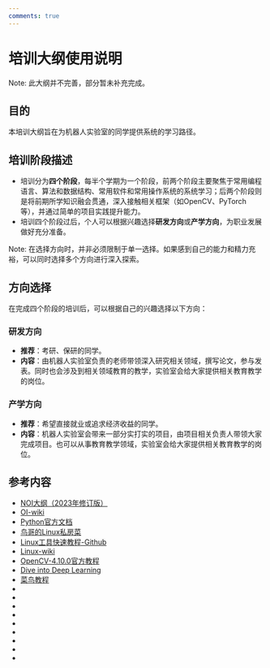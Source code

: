 ```yaml
---
comments: true
---
```

# 培训大纲使用说明

Note: 此大纲并不完善，部分暂未补充完成。

## 目的

本培训大纲旨在为机器人实验室的同学提供系统的学习路径。

## 培训阶段描述

- 培训分为**四个阶段**，每半个学期为一个阶段，前两个阶段主要聚焦于常用编程语言、算法和数据结构、常用软件和常用操作系统的系统学习；后两个阶段则是将前期所学知识融会贯通，深入接触相关框架（如OpenCV、PyTorch等），并通过简单的项目实践提升能力。
- 培训四个阶段过后，个人可以根据兴趣选择**研发方向**或**产学方向**，为职业发展做好充分准备。

Note: 在选择方向时，并非必须限制于单一选择。如果感到自己的能力和精力充裕，可以同时选择多个方向进行深入探索。

## 方向选择

在完成四个阶段的培训后，可以根据自己的兴趣选择以下方向：

### 研发方向

- **推荐**：考研、保研的同学。
- **内容**：由机器人实验室负责的老师带领深入研究相关领域，撰写论文，参与发表。同时也会涉及到相关领域教育的教学，实验室会给大家提供相关教育教学的岗位。

### 产学方向

- **推荐**：希望直接就业或追求经济收益的同学。
- **内容**：机器人实验室会带来一部分实打实的项目，由项目相关负责人带领大家完成项目。也可以从事教育教学领域，实验室会给大家提供相关教育教学的岗位。

## 参考内容

- [NOI大纲（2023年修订版）](https://www.noi.cn/xw/2023-03-15/788060.shtml)
- [OI-wiki](https://oi-wiki.org/)
- [Python官方文档](https://www.python.org/doc/)
- [鸟哥的Linux私房菜](http://cn.linux.vbird.org/)
- [Linux工具快速教程-Github](https://linuxtools-rst.readthedocs.io/zh-cn/latest/)
- [Linux-wiki](https://de.wikipedia.org/wiki/Linux)
- [OpenCV-4.10.0官方教程](https://docs.opencv.org/4.10.0/d9/df8/tutorial_root.html)
- [Dive into Deep Learning](https://D2L.ai)
- [菜鸟教程](https://www.runoob.com/)
- []()
- []()
- []()
- []()
- []()
- []()
- []()
- []()
- []()
